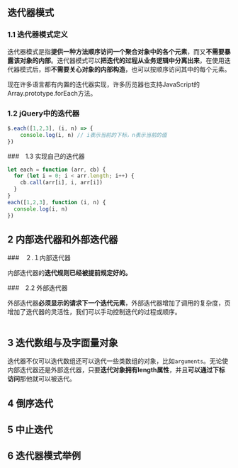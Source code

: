 ## 迭代器模式

### 1.1 迭代器模式定义

迭代器模式是指**提供一种方法顺序访问一个聚合对象中的各个元素**，而又**不需要暴露该对象的内部**。迭代器模式可以**把迭代的过程从业务逻辑中分离出来**，在使用迭代器模式后，即**不需要关心对象的内部构造**，也可以按顺序访问其中的每个元素。



现在许多语言都有内置的迭代器实现，许多历览器也支持JavaScript的Array.prototype.forEach方法。

### 1.2 jQuery中的迭代器

```javascript
$.each([1,2,3], (i, n) => {
    console.log(i, n) // i表示当前的下标，n表示当前的值
})
```

###　1.3 实现自己的迭代器

```javascript
let each = function (arr, cb) {
  for (let i = 0; i < arr.length; i++) {
    cb.call(arr[i], i, arr[i])
  }
}
each([1,2,3], function (i, n) {
  console.log(i, n)
})
```

## 2 内部迭代器和外部迭代器

###　２.１内部迭代器

内部迭代器的**迭代规则已经被提前规定好的。**

###　2.2 外部迭代器

外部迭代器**必须显示的请求下一个迭代元素**，外部迭代器增加了调用的复杂度，页增加了迭代器的灵活性，我们可以手动控制迭代的过程或顺序。

```javascript

```



## 3 迭代数组与及字面量对象

迭代器不仅可以迭代数组还可以迭代一些类数组的对象，比如`arguments`。无论使内部迭代器还是外部迭代器，只要**迭代对象拥有length属性**，并且**可以通过下标访问**那他就可以被迭代。

## 4  倒序迭代

## 5 中止迭代

## 6 迭代器模式举例

